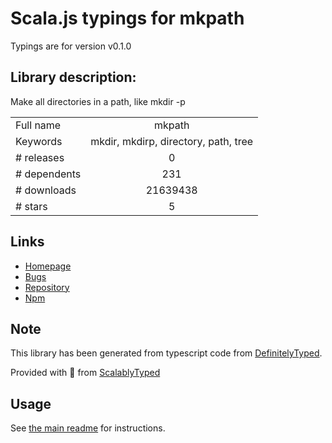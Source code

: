 
# Scala.js typings for mkpath

Typings are for version v0.1.0

## Library description:
Make all directories in a path, like mkdir -p

|                    |                 |
| ------------------ | :-------------: |
| Full name          | mkpath |
| Keywords           | mkdir, mkdirp, directory, path, tree |
| # releases         | 0 |
| # dependents       | 231 |
| # downloads        | 21639438 |
| # stars            | 5 |

## Links
- [Homepage](https://github.com/jrajav/mkpath#readme)
- [Bugs](https://github.com/jrajav/mkpath/issues)
- [Repository](https://github.com/jrajav/mkpath)
- [Npm](https://www.npmjs.com/package/mkpath)
    


## Note
This library has been generated from typescript code from [DefinitelyTyped](https://definitelytyped.org).

Provided with :purple_heart: from [ScalablyTyped](https://github.com/oyvindberg/ScalablyTyped)

## Usage
See [the main readme](../../readme.md) for instructions.


